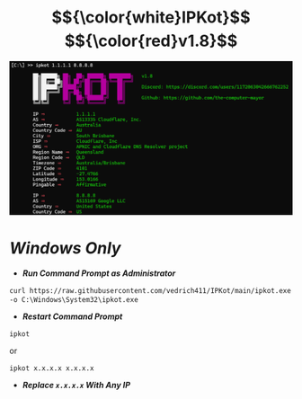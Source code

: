 # $${\color{white}IPKot}$$ $${\color{red}v1.8}$$
![](https://github.com/the-computer-mayor/computer-mayor-db/blob/main/ipkotV1.8.png?raw=true)
# ***Windows Only***

   - ***Run Command Prompt as Administrator***
```
curl https://raw.githubusercontent.com/vedrich411/IPKot/main/ipkot.exe -o C:\Windows\System32\ipkot.exe
```
   - ***Restart Command Prompt***
```
ipkot
```
or 
```
ipkot x.x.x.x x.x.x.x
```
* ***Replace `x.x.x.x` With Any IP***

